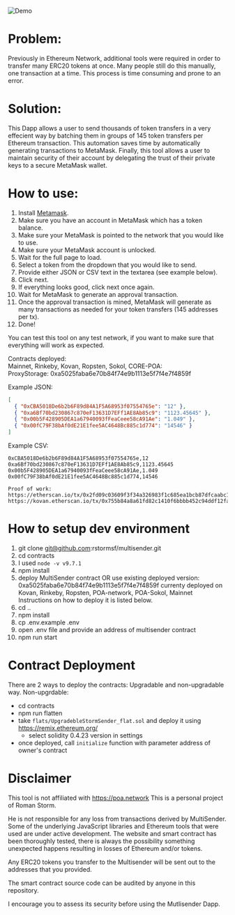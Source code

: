 ![Demo](demo.gif)

# Problem:

Previously in Ethereum Network, additional tools were required in order to transfer many ERC20 tokens at once.
Many people still do this manually, one transaction at a time. This process is time consuming and prone to an error.

# Solution:

This Dapp allows a user to send thousands of token transfers in a very effecient way by batching them in groups of 145 token transfers per Ethereum transaction. This automation saves time by automatically generating transactions to MetaMask. Finally, this tool allows a user to maintain security of their account by delegating the trust of their private keys to a secure MetaMask wallet.

# How to use:

1. Install [Metamask](https://metamask.io).
2. Make sure you have an account in MetaMask which has a token balance.
3. Make sure your MetaMask is pointed to the network that you would like to use.
4. Make sure your MetaMask account is unlocked.
5. Wait for the full page to load.
6. Select a token from the dropdown that you would like to send.
7. Provide either JSON or CSV text in the textarea (see example below).
8. Click next.
9. If everything looks good, click next once again.
10. Wait for MetaMask to generate an approval transaction.
11. Once the approval transaction is mined, MetaMask will generate as many transactions as needed for your token transfers (145 addresses per tx).
12. Done!

You can test this tool on any test network, if you want to make sure that
everything will work as expected.

Contracts deployed:  
Mainnet, Rinkeby, Kovan, Ropsten, Sokol, CORE-POA:  
ProxyStorage: 0xa5025faba6e70b84f74e9b1113e5f7f4e7f4859f

Example JSON:

```json
[
  { "0xCBA5018De6b2b6F89d84A1F5A68953f07554765e": "12" },
  { "0xa6Bf70bd230867c870eF13631D7EFf1AE8Ab85c9": "1123.45645" },
  { "0x00b5F428905DEA1a67940093fFeaCeee58cA91Ae": "1.049" },
  { "0x00fC79F38bAf0dE21E1fee5AC4648Bc885c1d774": "14546" }
]
```

Example CSV:

```csv
0xCBA5018De6b2b6F89d84A1F5A68953f07554765e,12
0xa6Bf70bd230867c870eF13631D7EFf1AE8Ab85c9,1123.45645
0x00b5F428905DEA1a67940093fFeaCeee58cA91Ae,1.049
0x00fC79F38bAf0dE21E1fee5AC4648Bc885c1d774,14546
```

```
Proof of work:
https://etherscan.io/tx/0x2fd09c03609f3f34a326983f1c685ea1bcb87dfcaabc12932dbe38d2c453f2c8
https://kovan.etherscan.io/tx/0x755b84a8a61fd82c1410f6bbbb452c94ddf12fac5b1daaa1496671bcd6e21882

```

# How to setup dev environment

1. git clone git@github.com:rstormsf/multisender.git
2. cd contracts
3. I used `node -v v9.7.1`
4. npm install
5. deploy MultiSender contract OR use existing deployed version: 0xa5025faba6e70b84f74e9b1113e5f7f4e7f4859f
   currenty deployed on Kovan, Rinkeby, Ropsten, POA-network, POA-Sokol, Mainnet
   Instructions on how to deploy it is listed below.
6. cd ..
7. npm install
8. cp .env.example .env
9. open .env file and provide an address of multisender contract
10. npm run start

# Contract Deployment

There are 2 ways to deploy the contracts: Upgradable and non-upgradable way.
Non-upgrdable:

- cd contracts
- npm run flatten
- take `flats/UpgradebleStormSender_flat.sol` and deploy it using https://remix.ethereum.org/
  - select solidity 0.4.23 version in settings
- once deployed, call `initialize` function with parameter address of owner's contract

# Disclaimer

This tool is not affiliated with https://poa.network
This is a personal project of Roman Storm.

He is not responsible for any loss from transactions derived by MultiSender. Some of the underlying JavaScript libraries and Ethereum tools that were used are under active development. The website and smart contract has been thoroughly tested, there is always the possibility something unexpected happens resulting in losses of Ethereum and/or tokens.

Any ERC20 tokens you transfer to the Multisender will be sent out to the addresses that you provided.

The smart contract source code can be audited by anyone in this repository.

I encourage you to assess its security before using the Mutlisender Dapp.
